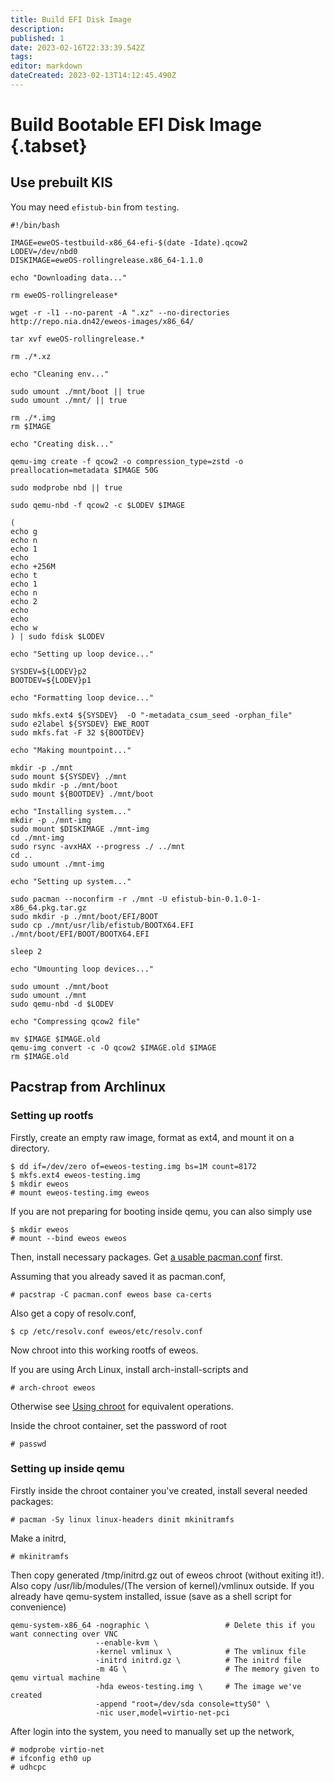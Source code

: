 ```yaml
---
title: Build EFI Disk Image
description: 
published: 1
date: 2023-02-16T22:33:39.542Z
tags: 
editor: markdown
dateCreated: 2023-02-13T14:12:45.490Z
---
```


# Build Bootable EFI Disk Image {.tabset}

## Use prebuilt KIS

You may need `efistub-bin` from `testing`.

```
#!/bin/bash

IMAGE=eweOS-testbuild-x86_64-efi-$(date -Idate).qcow2
LODEV=/dev/nbd0
DISKIMAGE=eweOS-rollingrelease.x86_64-1.1.0

echo "Downloading data..."

rm eweOS-rollingrelease*

wget -r -l1 --no-parent -A ".xz" --no-directories http://repo.nia.dn42/eweos-images/x86_64/

tar xvf eweOS-rollingrelease.*

rm ./*.xz

echo "Cleaning env..."

sudo umount ./mnt/boot || true
sudo umount ./mnt/ || true

rm ./*.img
rm $IMAGE

echo "Creating disk..."

qemu-img create -f qcow2 -o compression_type=zstd -o preallocation=metadata $IMAGE 50G

sudo modprobe nbd || true

sudo qemu-nbd -f qcow2 -c $LODEV $IMAGE

(
echo g
echo n
echo 1
echo  
echo +256M
echo t
echo 1
echo n
echo 2
echo  
echo  
echo w
) | sudo fdisk $LODEV

echo "Setting up loop device..."

SYSDEV=${LODEV}p2
BOOTDEV=${LODEV}p1

echo "Formatting loop device..."

sudo mkfs.ext4 ${SYSDEV}  -O "-metadata_csum_seed -orphan_file"
sudo e2label ${SYSDEV} EWE_ROOT
sudo mkfs.fat -F 32 ${BOOTDEV}

echo "Making mountpoint..."

mkdir -p ./mnt
sudo mount ${SYSDEV} ./mnt
sudo mkdir -p ./mnt/boot
sudo mount ${BOOTDEV} ./mnt/boot

echo "Installing system..."
mkdir -p ./mnt-img
sudo mount $DISKIMAGE ./mnt-img
cd ./mnt-img
sudo rsync -avxHAX --progress ./ ../mnt
cd ..
sudo umount ./mnt-img

echo "Setting up system..."

sudo pacman --noconfirm -r ./mnt -U efistub-bin-0.1.0-1-x86_64.pkg.tar.gz
sudo mkdir -p ./mnt/boot/EFI/BOOT
sudo cp ./mnt/usr/lib/efistub/BOOTX64.EFI ./mnt/boot/EFI/BOOT/BOOTX64.EFI

sleep 2

echo "Umounting loop devices..."

sudo umount ./mnt/boot
sudo umount ./mnt
sudo qemu-nbd -d $LODEV

echo "Compressing qcow2 file"

mv $IMAGE $IMAGE.old
qemu-img convert -c -O qcow2 $IMAGE.old $IMAGE
rm $IMAGE.old
```

## Pacstrap from Archlinux

### Setting up rootfs

Firstly, create an empty raw image, format as ext4, and mount it on a directory.

```
$ dd if=/dev/zero of=eweos-testing.img bs=1M count=8172
$ mkfs.ext4 eweos-testing.img
$ mkdir eweos
# mount eweos-testing.img eweos
```

If you are not preparing for booting inside qemu, you can also simply use

```
$ mkdir eweos
# mount --bind eweos eweos
```

Then, install necessary packages. Get [a usable pacman.conf](https://os-repo.ewe.moe/eweos/pacman.conf) first.

Assuming that you already saved it as pacman.conf,

```
# pacstrap -C pacman.conf eweos base ca-certs
```

Also get a copy of resolv.conf,

```
$ cp /etc/resolv.conf eweos/etc/resolv.conf
```

Now chroot into this working rootfs of eweos. 

If you are using Arch Linux, install arch-install-scripts and

```
# arch-chroot eweos
```

Otherwise see [Using chroot](https://wiki.archlinux.org/title/Chroot#Using_chroot) for equivalent operations.

Inside the chroot container, set the password of root

```
# passwd
```

### Setting up inside qemu

Firstly inside the chroot container you've created, install several needed packages:

```
# pacman -Sy linux linux-headers dinit mkinitramfs
```

Make a initrd,

```
# mkinitramfs
```

Then copy generated /tmp/initrd.gz out of eweos chroot (without exiting it!). Also copy /usr/lib/modules/(The version of kernel)/vmlinux outside. If you already have qemu-system installed, issue (save as a shell script for convenience)

```
qemu-system-x86_64 -nographic \                 # Delete this if you want connecting over VNC
                   --enable-kvm \
                   -kernel vmlinux \            # The vmlinux file
                   -initrd initrd.gz \          # The initrd file
                   -m 4G \                      # The memory given to qemu virtual machine
                   -hda eweos-testing.img \     # The image we've created
                   -append "root=/dev/sda console=ttyS0" \
                   -nic user,model=virtio-net-pci
```

After login into the system, you need to manually set up the network,

```
# modprobe virtio-net
# ifconfig eth0 up
# udhcpc
```
